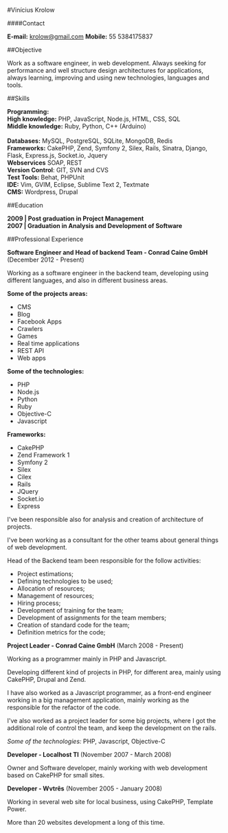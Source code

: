 #Vinícius Krolow

####Contact

**E-mail:** krolow@gmail.com
**Mobile:** 55 5384175837

##Objective

Work as a software engineer, in web development. Always seeking for performance and well structure design architectures for applications, always learning, improving and using new technologies, languages and tools.

##Skills

**Programming:** <br />
	**High knowledge:** PHP, JavaScript, Node.js, HTML, CSS, SQL<br />
	**Middle knowledge:** Ruby, Python, C++ (Arduino)<br /><br />
**Databases:** MySQL, PostgreSQL, SQLite, MongoDB, Redis<br />
**Frameworks:** CakePHP, Zend, Symfony 2, Silex, Rails, Sinatra, Django, Flask, Express.js, Socket.io, Jquery<br />
**Webservices** SOAP, REST<br />
**Version Control**: GIT, SVN and CVS<br />
**Test Tools:** Behat, PHPUnit<br />
**IDE:** Vim, GVIM, Eclipse, Sublime Text 2, Textmate<br />
**CMS:** Wordpress, Drupal<br />


##Education

**2009 | Post graduation in Project Management**<br />
**2007 | Graduation in Analysis and Development of Software**

##Professional Experience

**Software Engineer and Head of backend Team - Conrad Caine GmbH** (December 2012 - Present)

Working as a software engineer in the backend team, developing using different languages, and also in different business areas.

**Some of the projects areas:**

* CMS
* Blog
* Facebook Apps
* Crawlers
* Games
* Real time applications
* REST API
* Web apps

**Some of the technologies:** 

* PHP
* Node.js
* Python
* Ruby
* Objective-C
* Javascript

**Frameworks:**

* CakePHP
* Zend Framework 1
* Symfony 2
* Silex
* Cilex
* Rails
* JQuery
* Socket.io
* Express


I've been responsible also for analysis and creation of architecture of projects.

I've been working as a consultant for the other teams about general things of web development.


Head of the Backend team been responsible for the follow activities:

* Project estimations;
* Defining technologies to be used;
* Allocation of resources;
* Management of resources;
* Hiring process;
* Development of training for the team;
* Development of assignments for the team  members;
* Creation of standard code for the team;
* Definition metrics for the code;


**Project Leader - Conrad Caine GmbH** (March 2008 - Present)


Working as a programmer mainly in PHP and Javascript.

Developing different kind of projects in PHP, for different area, mainly using CakePHP, Drupal and Zend.

I have also worked as a Javascript programmer, as a front-end engineer working in a big management application, mainly working as the responsible for the refactor of the code.

I've also worked as a project leader for some big projects, where I got the additional role of control the team, and keep the development on the rails.

*Some of the technologies:* PHP, Javascript, Objective-C

**Developer - Localhost TI** (November 2007 - March 2008)

Owner and Software developer, mainly working with web development based on CakePHP for small sites.

**Developer - Wvtrês** (November 2005 - January 2008)

Working in several web site for local business, using CakePHP, Template Power.

More than 20 websites development a long of this time.